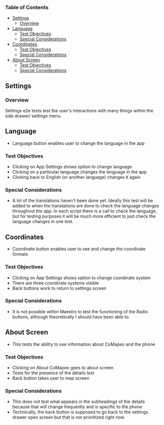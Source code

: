 ### Table of Contents

- [Settings](#settings)
  - [Overview](#overview)
- [Language](#language)
  - [Test Objectives](#test-objectives)
  - [Special Considerations](#special-considerations)
- [Coordinates](#coordinates)
  - [Test Objectives](#test-objectives-1)
  - [Special Considerations](#special-considerations-1)
- [About Screen](#about-screen)
  - [Test Objectives](#test-objectives-2)
  - [Special Considerations](#special-considerations-2)

## Settings

### Overview

Settings e2e tests test the user's interactions with many things within the side drawer/ settings menu.

## Language

- Language button enables user to change the language in the app

### Test Objectives

- Clicking on App Settings shows option to change language
- Clicking on a particular language changes the language in the app
- Clicking back to English (or another language) changes it again

### Special Considerations

- A lot of the translations haven't been done yet. Ideally this test will be added to when the translations are done to check the language changes throughout the app. In each script there is a call to check the language, but for testing purposes it will be much more efficient to just check the language changes in one test.

## Coordinates

- Coordinate button enables user to see and change the coordinate formats

### Test Objectives

- Clicking on App Settings shows option to change coordinate system
- There are three coordinate systems visible
- Back buttons work to return to settings screen

### Special Considerations

- It is not possible within Maestro to test the functioning of the Radio buttons, although theoretically I should have been able to.

## About Screen

- This tests the ability to see information about CoMapeo and the phone

### Test Objectives

- Clicking on About CoMapeo goes to about screen
- Tests for the presence of the details text
- Back button takes user to map screen

### Special Considerations

- This does not test what appears in the subheadings of the details because that will change frequently and is specific to the phone
- Technically, the back button is supposed to go back to the settings drawer open screen but that is not prioritized right now.
